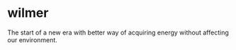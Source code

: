 wilmer
======

The start of a new era with better way of acquiring energy without affecting our environment. 